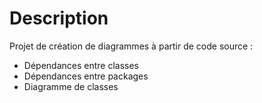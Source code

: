 # Description

Projet de création de diagrammes à partir de code source :
- Dépendances entre classes
- Dépendances entre packages
- Diagramme de classes
